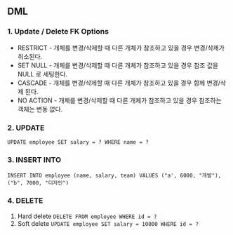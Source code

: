 ## DML
### 1. Update / Delete FK Options
- RESTRICT - 개체를 변경/삭제할 때 다른 개체가 참조하고 있을 경우 변경/삭제가 취소된다.
- SET NULL - 개체를 변경/삭제할 때 다른 개체가 참조하고 있을 경우 참조 값을 NULL 로 세팅한다.
- CASCADE - 개체를 변경/삭제할 때 다른 개체가 참조하고 있을 경우 함께 변경/삭제 된다.
- NO ACTION - 개체를 변경/삭제할 때 다른 개체가 참조하고 있을 경우 참조하는 객체는 변동 없다.

### 2. UPDATE
`UPDATE employee SET salary = ? WHERE name = ?`

### 3. INSERT INTO
`INSERT INTO employee (name, salary, team) VALUES ("a', 6000, "개발"), ("b", 7000, "디자인")`

### 4. DELETE
1. Hard delete
`DELETE FROM employee WHERE id = ?`
2. Soft delete
`UPDATE employee SET salary = 10000 WHERE id = ?`
